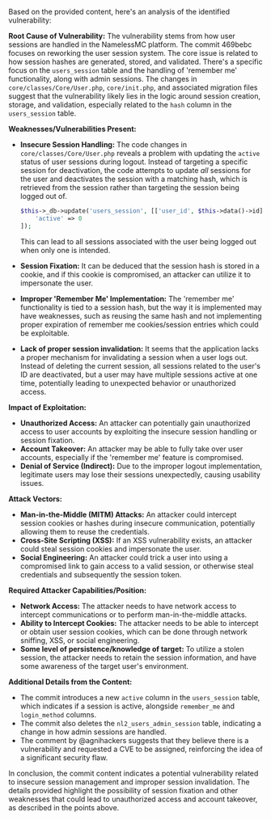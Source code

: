 Based on the provided content, here's an analysis of the identified vulnerability:

**Root Cause of Vulnerability:**
The vulnerability stems from how user sessions are handled in the NamelessMC platform. The commit 469bebc focuses on reworking the user session system. The core issue is related to how session hashes are generated, stored, and validated. There's a specific focus on the `users_session` table and the handling of 'remember me' functionality, along with admin sessions. The changes in `core/classes/Core/User.php`, `core/init.php`, and associated migration files suggest that the vulnerability likely lies in the logic around session creation, storage, and validation, especially related to the `hash` column in the `users_session` table.

**Weaknesses/Vulnerabilities Present:**

*   **Insecure Session Handling:** The code changes in `core/classes/Core/User.php` reveals a problem with updating the `active` status of user sessions during logout. Instead of targeting a specific session for deactivation, the code attempts to update *all* sessions for the user and deactivates the session with a matching hash, which is retrieved from the session rather than targeting the session being logged out of.

    ```php
    $this->_db->update('users_session', [['user_id', $this->data()->id], ['hash', Session::get($this->_sessionName)]], [
        'active' => 0
    ]);
    ```
    This can lead to all sessions associated with the user being logged out when only one is intended.
*   **Session Fixation:** It can be deduced that the session hash is stored in a cookie, and if this cookie is compromised, an attacker can utilize it to impersonate the user.
*   **Improper 'Remember Me' Implementation:** The 'remember me' functionality is tied to a session hash, but the way it is implemented may have weaknesses, such as reusing the same hash and not implementing proper expiration of remember me cookies/session entries which could be exploitable.
*   **Lack of proper session invalidation:** It seems that the application lacks a proper mechanism for invalidating a session when a user logs out. Instead of deleting the current session, all sessions related to the user's ID are deactivated, but a user may have multiple sessions active at one time, potentially leading to unexpected behavior or unauthorized access.

**Impact of Exploitation:**
*   **Unauthorized Access:** An attacker can potentially gain unauthorized access to user accounts by exploiting the insecure session handling or session fixation.
*   **Account Takeover:** An attacker may be able to fully take over user accounts, especially if the 'remember me' feature is compromised.
*   **Denial of Service (Indirect):** Due to the improper logout implementation, legitimate users may lose their sessions unexpectedly, causing usability issues.

**Attack Vectors:**
*   **Man-in-the-Middle (MITM) Attacks:** An attacker could intercept session cookies or hashes during insecure communication, potentially allowing them to reuse the credentials.
*   **Cross-Site Scripting (XSS):** If an XSS vulnerability exists, an attacker could steal session cookies and impersonate the user.
*   **Social Engineering:** An attacker could trick a user into using a compromised link to gain access to a valid session, or otherwise steal credentials and subsequently the session token.

**Required Attacker Capabilities/Position:**

*   **Network Access:** The attacker needs to have network access to intercept communications or to perform man-in-the-middle attacks.
*   **Ability to Intercept Cookies:** The attacker needs to be able to intercept or obtain user session cookies, which can be done through network sniffing, XSS, or social engineering.
*  **Some level of persistence/knowledge of target:** To utilize a stolen session, the attacker needs to retain the session information, and have some awareness of the target user's environment.

**Additional Details from the Content:**
*   The commit introduces a new `active` column in the `users_session` table, which indicates if a session is active, alongside `remember_me` and `login_method` columns.
*   The commit also deletes the `nl2_users_admin_session` table, indicating a change in how admin sessions are handled.
*   The comment by @agnihackers suggests that they believe there is a vulnerability and requested a CVE to be assigned, reinforcing the idea of a significant security flaw.

In conclusion, the commit content indicates a potential vulnerability related to insecure session management and improper session invalidation. The details provided highlight the possibility of session fixation and other weaknesses that could lead to unauthorized access and account takeover, as described in the points above.